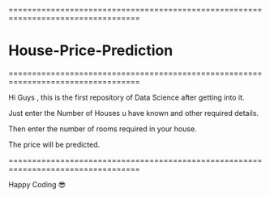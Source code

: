 
==================================================================================
# House-Price-Prediction
==================================================================================

Hi Guys , this is the first repository of Data Science after getting into it.

  Just enter the Number of Houses u have known and other required details.
  
  Then enter the number of rooms required in your house.
  
  The price will be predicted.
  

==================================================================================


Happy Coding 😎
